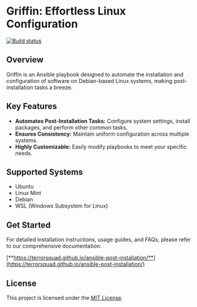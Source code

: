 # Griffin: Effortless Linux Configuration

[![Build status](https://github.com/TerrorSquad/ansible-post-installation/actions/workflows/build.yml/badge.svg)](https://github.com/TerrorSquad/ansible-post-installation/actions/workflows/build.yml)

## Overview

Griffin is an Ansible playbook designed to automate the installation and configuration of software on Debian-based Linux systems, making post-installation tasks a breeze.

## Key Features

* **Automates Post-Installation Tasks:** Configure system settings, install packages, and perform other common tasks.
* **Ensures Consistency:** Maintain uniform configuration across multiple systems.
* **Highly Customizable:** Easily modify playbooks to meet your specific needs.

## Supported Systems

* Ubuntu
* Linux Mint
* Debian
* WSL (Windows Subsystem for Linux)

## Get Started

For detailed installation instructions, usage guides, and FAQs, please refer to our comprehensive documentation:

[**https://terrorsquad.github.io/ansible-post-installation/**](https://terrorsquad.github.io/ansible-post-installation/)

## License

This project is licensed under the [MIT License](LICENSE.md).
